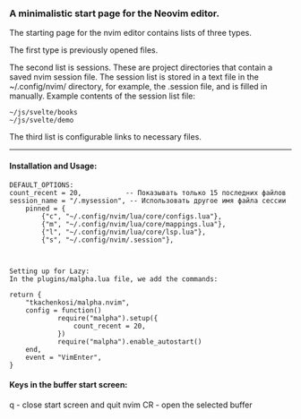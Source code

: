 ### A minimalistic start page for the Neovim editor.

The starting page for the nvim editor contains lists of three types.

The first type is previously opened files.

The second list is sessions. These are project directories that contain a saved nvim session file.
The session list is stored in a text file in the ~/.config/nvim/ directory, for example, the .session file, and is filled in manually.
Example contents of the session list file:
```
~/js/svelte/books
~/js/svelte/demo
```

The third list is configurable links to necessary files.

---
#### Installation and Usage:
```
DEFAULT_OPTIONS:
count_recent = 20,           -- Показывать только 15 последних файлов
session_name = "/.mysession", -- Использовать другое имя файла сессии
	pinned = {
		{"c", "~/.config/nvim/lua/core/configs.lua"},
		{"m", "~/.config/nvim/lua/core/mappings.lua"},
		{"l", "~/.config/nvim/lua/core/lsp.lua"},
		{"s", "~/.config/nvim/.session"},



Setting up for Lazy:
In the plugins/malpha.lua file, we add the commands:

return {
	"tkachenkosi/malpha.nvim",
	config = function()
			require("malpha").setup({
				count_recent = 20,
			})
			require("malpha").enable_autostart()
	end,
	event = "VimEnter",
}
```
#### Keys in the buffer start screen:
q      - close start screen and quit nvim
CR     - open the selected buffer
